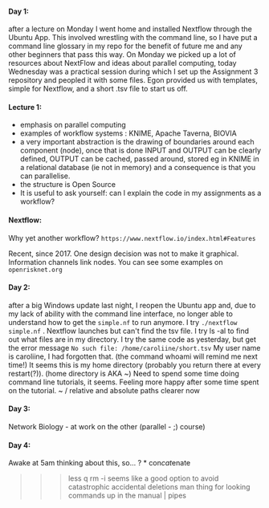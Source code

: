 #### Day 1: 
after a lecture on Monday I went home and installed Nextflow through the Ubuntu App.
This involved wrestling with the command line, so I have put a command line glossary in my repo
for the benefit of future me and any other beginners that pass this way.
On Monday we picked up a lot of resources about NextFlow and ideas about parallel computing, 
today Wednesday was a practical session during which I set up the Assignment 3 repository and peopled it with some files.
Egon provided us with templates,  simple for Nextflow, and a short .tsv file to start us off.
#### Lecture 1: 
- emphasis on parallel computing
- examples of workflow systems : KNIME, Apache Taverna, BIOVIA
- a very important abstraction is the drawing of boundaries around each component (node), 
once that is done INPUT and OUTPUT can be clearly defined, OUTPUT can be cached, passed around, stored
eg in KNIME in a relational database (ie not in memory) and a consequence is that you can parallelise.
- the structure is Open Source
- It is useful to ask yourself: can I explain the code in my assignments as a workflow?
#### Nextflow:
Why yet another workflow?
` https://www.nextflow.io/index.html#Features `

Recent, since 2017. One design decision was not to make it graphical. 
Information channels link nodes.
You can see some examples on `openrisknet.org`

#### Day 2:
after a big Windows update last night, I reopen the Ubuntu app
and, due to my lack of ability with the command line interface,
no longer able to understand how to get the `simple.nf` to run anymore.
I try ` ./nextflow simple.nf ` .
Nextflow launches but can't find the tsv file.
I try ls -al to find out what files are in my directory.
I try the same code as yesterday, but get the error message
`No such file: /home/caroliine/short.tsv`
My user name is caroliine, I had forgotten that. (the command whoami will remind me next time!)
It seems this is my home directory (probably you return there at every restart(?)). (home directory is AKA ~)
Need to spend some time doing command line tutorials, it seems.
Feeling more happy after some time spent on the tutorial. ~ / relative and absolute paths clearer now

#### Day 3:
Network Biology - at work on the other (parallel - ;) course)

#### Day 4:
Awake at 5am thinking about this, so... 
? * con*cat*enate
> >> less q
rm -i   seems like a good option to avoid catastrophic accidental deletions
man thing                 for looking commands up in the manual
 |  pipes

